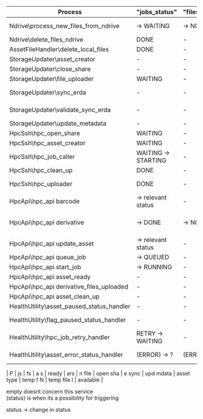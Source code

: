 | Process | "jobs_status" | "files_status" | "asset_size" | "hpc_ready" | "is_in_ars" | "has_new_file" | "has_open_share" | "erda_sync" | "update_metadata" | "asset_type" | "temporary_files_ndrive" | "temporary_files_local" | "available_for_services" |
|-------------|--------|------|------|------|------|------|------|-----|------|------|------|------|------|
| Ndrive\process_new_files_from_ndrive | -> WAITING | -> NONE | -> file size | -> NO | -> AWAIT -> NO | -> YES | -> NO | -> NO | -> NO | -> UNKNOWN | -> YES | -> YES | -> YES |
| Ndrive\delete_files_ndrive | DONE | - | - | NO | YES | NO | - | YES | - | - | YES -> remove field | - | YES |
| AssetFileHandler\delete_local_files | DONE | - | - | - | YES | NO | - | YES | - | - | - | YES -> remove field | - |
| StorageUpdater\asset_creator | - | - | not -1 | - | NO -> YES | -> YES | -> YES | - | - | - | - | - | YES |
| StorageUpdater\close_share | - | - | - | YES | - | NO | YES -> NO | YES | - | - | - | - | YES |
| StorageUpdater\file_uploader | WAITING | - | not -1 | - | - | YES -> AWAIT | YES | -> NO | - | - | - | - | YES |
| StorageUpdater\sync_erda | - | - | - | - | - | AWAIT | - | NO -> AWAIT | - | - | - | - | YES |
| StorageUpdater\validate_sync_erda | - | - | - | - | - | -> NO | YES -> NO | AWAIT -> YES | - | - | - | - | YES |
| StorageUpdater\update_metadata | - | - | - | - | - | - | - | - | YES -> NO | - | - | - | YES |
| HpcSsh\hpc_open_share | WAITING | - | - | NO | YES | NO | NO -> YES | YES | - | - | - | - | YES |
| HpcSsh\hpc_asset_creator | WAITING | - | - | NO -> AWAIT | YES | NO | YES | YES | - | - | - | - | YES |
| HpcSsh\hpc_job_caller | WAITING -> STARTING | - | - | YES | - | - | - | - | - | not DEVICE_TARGET | - | - | YES |
| HpcSsh\hpc_clean_up | DONE | - | - | YES | YES | - | - | YES | - | - | - | - | YES |
| HpcSsh\hpc_uploader | DONE | - | - | NO | YES | YES -> UPLOADING | YES | NO | - | - | - | - | YES |
| HpcApi\hpc_api barcode | -> relevant status | - | - | - | - | - | - | - | -> YES | UNKNOWN -> type status | - | - | - |
| HpcApi\hpc_api derivative | -> DONE | -> NONE | -> parent size + estimate size | -> YES | -> AWAIT -> NO | -> NO | -> NO | -> NO | -> NO | - | - | - | - |
| HpcApi\hpc_api update_asset | -> relevant status | - | - | - | - | - | - | - | -> YES | - | - | - | - |
| HpcApi\hpc_api queue_job | -> QUEUED | - | - | - | - | - | - | - | - | - | - | - | - |
| HpcApi\hpc_api start_job | -> RUNNING| - | - | - | - | - | - | - | - | - | - | - | - |
| HpcApi\hpc_api asset_ready | - | - | - | -> YES | - | - | - | - | - | - | - | - | - |
| HpcApi\hpc_api derivative_files_uploaded | - | - | - | - | - | -> AWAIT | - | - | - | - | - | - | - |
| HpcApi\hpc_api asset_clean_up | - | - | - | -> NO | - | - | - | - | - | - | - | - | - |
| HealthUtility\asset_paused_status_handler | - | - | - | - | - | - | - | - | - | - | - | - | PAUSED -> YES |
| HealthUtility\flag_paused_status_handler | - | - | - | (PAUSED) -> previous | (PAUSED) -> previous | (PAUSED) -> previous | (PAUSED) -> previous | (PAUSED) -> previous | (PAUSED) -> previous | - | - | - | - |
| HealthUtility\hpc_job_retry_handler | RETRY -> WAITING | - | - | - | - | - | - | - | - | - | - | - | - |
| HealthUtility\asset_error_status_handler | (ERROR) -> ? | (ERROR) -> ? | - | (ERROR) -> ? | (ERROR) -> ? | (ERROR) -> ? | (ERROR) -> ? | (ERROR) -> ? | (ERROR) -> ? | - | (ERROR) -> ? | (ERROR) -> ? | (ERROR) -> ? |

| P | js | fs | a s | ready | ars | n file | open sha | e sync | upd mdata | asset type | temp f N | temp file l | available |

empty doesnt concern this service   
(status) is when its a possibility for triggering

status -> change in status